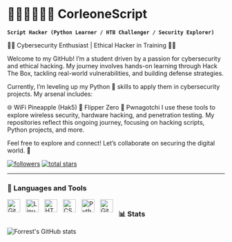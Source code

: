 # 👨🏼‍💻🥷🏻🥋 CorleoneScript

**`Script Hacker (Python Learner / HTB Challenger / Security Explorer)`**

👨‍💻 Cybersecurity Enthusiast | Ethical Hacker in Training 👨‍💻

Welcome to my GitHub! I’m a student driven by a passion for cybersecurity and ethical hacking. My journey involves hands-on learning through Hack The Box, tackling real-world vulnerabilities, and building defense strategies.

Currently, I’m leveling up my Python 🐍 skills to apply them in cybersecurity projects. My arsenal includes:

🌐 WiFi Pineapple (Hak5)
🧰 Flipper Zero
👾 Pwnagotchi
I use these tools to explore wireless security, hardware hacking, and penetration testing. My repositories reflect this ongoing journey, focusing on hacking scripts, Python projects, and more.

Feel free to explore and connect! Let’s collaborate on securing the digital world. 🚀



   <p align="left">
      
   <a href="https://github.com/CorleoneScript?tab=followers">
         <img alt="followers" title="Follow me on Github" src="https://custom-icon-badges.demolab.com/github/followers/CorleoneScript?color=236ad3&labelColor=1155ba&style=for-the-badge&logo=person-add&label=Follow&logoColor=white"/></a>
      <a href="https://github.com/CorleoneScript?tab=repositories&sort=stargazers">
         <img alt="total stars" title="Total stars on GitHub" src="https://custom-icon-badges.demolab.com/github/stars/CorleoneScript?color=55960c&style=for-the-badge&labelColor=488207&logo=star"/></a>
   </p>

---

### 🧰 Languages and Tools


<img align="left" alt="Git" width="30px" style="padding-right:10px;" src="https://cdn.jsdelivr.net/gh/devicons/devicon/icons/git/git-original.svg" />
<img align="left" alt="Linux" width="30px" style="padding-right:10px;" src="https://cdn.jsdelivr.net/gh/devicons/devicon/icons/linux/linux-original.svg" />
<img align="left" alt="HTML" width="30px" style="padding-right:10px;" src="https://cdn.jsdelivr.net/gh/devicons/devicon/icons/html5/html5-plain.svg" />
<img align="left" alt="CSS" width="30px" style="padding-right:10px;" src="https://cdn.jsdelivr.net/gh/devicons/devicon/icons/css3/css3-plain.svg" />
<img align="left" alt="Python" width="30px" style="padding-right:10px;" src="https://cdn.jsdelivr.net/gh/devicons/devicon/icons/python/python-plain.svg" />
<img align="left" alt="GitHub" width="30px" style="padding-right:10px;" src="https://cdn.jsdelivr.net/gh/devicons/devicon/icons/github/github-original.svg" />


#

### 📊 Stats

![Forrest's GitHub stats](https://github-readme-stats.vercel.app/api?username=CorleoneScript&show_icons=true&theme=gruvbox)

<!-- ![GitHub Streak](https://streak-stats.demolab.com?user=CorleoneScript&theme=gruvbox&border_radius=4.5) -->

#
<!--
<details>
 <summary><h3>👨‍💻 My Cybersecurity and Coding Journey</h3></summary>
My journey into the world of cybersecurity began with a strong curiosity for how systems work and how they can be protected. Initially, I dove deep into ethical hacking and explored vulnerabilities through Hack The Box, which sparked my passion for uncovering weaknesses and fortifying defenses. But this is only the beginning.

Alongside hacking, I’ve been diligently learning Python, improving my coding skills to automate tasks, write scripts, and solve real-world cybersecurity problems. My toolkit has grown to include hardware like the WiFi Pineapple from Hak5, Flipper Zero, and Pwnagotchi, allowing me to test network security and explore wireless security practices.
-->
